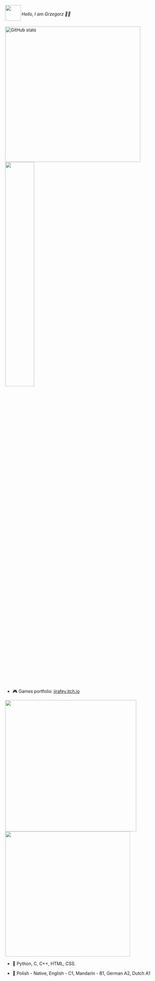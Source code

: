 
<img src="https://media1.giphy.com/media/OfgFXNVi8gnEXvbske/giphy.gif" height="50" align="left"/>

###### Hello, I am Grzegorz 👋🏻 

<img alt="GitHub stats" src="https://github-readme-stats.vercel.app/api?username=Jirafey&bg_color=80,f0cd7b,f1ce7d,f5e58d,f4e892,81613a,f2cf7b&title_color=4B311A&text_color=000&count_private=true&hide_border=true" width="435" align="left">
<img src="https://github-readme-stats.vercel.app/api/top-langs/?username=Jirafey&layout=compact&bg_color=20,f4e892,f1ce7d,f5e58d,f0cd7b,f0cd7b&title_color=4B311A&text_color=000&count_private=true&hide_border=true"count_private=true&theme=deafult" style="width: 43%; max-width: 43%; min-width: 43%;"></a> <br>

                                                                                                                                         
- 🎮 Games portfolio: [jirafey.itch.io](https://jirafey.itch.io/)
<img src="https://user-images.githubusercontent.com/97115044/211226160-781c2698-5f7c-470b-8296-a9f632af0e1f.png" width = "422" align="left" >
                                                                                                                                            
                                                                                                                                            
<img src ="https://user-images.githubusercontent.com/97115044/211226198-47c1239d-004f-43eb-8a5b-2a87ffd28d01.png" width = "402" >

                                                                                                                               
- 💛 Python, C, C++, HTML, CSS.
                                                                                                                               
- 💬 Polish - Native, English - C1, Mandarin - B1, German A2, Dutch A1

  

